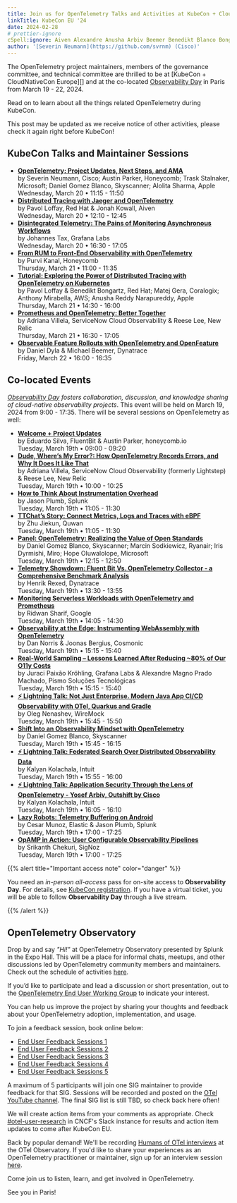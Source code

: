 ```yaml
---
title: Join us for OpenTelemetry Talks and Activities at KubeCon + CloudNativeCon Europe 2024
linkTitle: KubeCon EU '24
date: 2024-02-28
# prettier-ignore
cSpell:ignore: Aiven Alexandre Anusha Arbiv Beemer Benedikt Blanco Bongartz Chekuri Coralogix Cosmonic Dyrmishi Jiekun Joonas Kanal Kolachala Kowall Machado Magno Marcin Matej Mirabella Narapureddy Nenashev Oleg Oluwalolope Outshift Pismo Purvi Quwan Reddy Ridwan Rollouts Ryanair Skyscanner Sodkiewicz Soluções Srikanth Tecnológicas Yosef
author: '[Severin Neumann](https://github.com/svrnm) (Cisco)'
---
```


The OpenTelemetry project maintainers, members of the governance committee, and
technical committee are thrilled to be at [KubeCon + CloudNativeCon Europe][] and at the co-located [Observability Day](https://events.linuxfoundation.org/kubecon-cloudnativecon-europe/co-located-events/observability-day/) in Paris from March
19 - 22, 2024.

Read on to learn about all the things related OpenTelemetry during KubeCon.

This post may be updated as we receive notice of other activities, please check
it again right before KubeCon!

## KubeCon Talks and Maintainer Sessions

- **[OpenTelemetry: Project Updates, Next Steps, and AMA](https://sched.co/1R2mK)**<br>
  by Severin Neumann, Cisco; Austin Parker, Honeycomb; Trask Stalnaker,
  Microsoft; Daniel Gomez Blanco, Skyscanner; Alolita Sharma, Apple<br>
  Wednesday, March 20 • 11:15 - 11:50
- **[Distributed Tracing with Jaeger and OpenTelemetry](https://sched.co/1YhfT)**<br>
  by Pavol Loffay, Red Hat & Jonah Kowall, Aiven<br> Wednesday, March 20 •
  12:10 - 12:45
- **[Disintegrated Telemetry: The Pains of Monitoring Asynchronous Workflows](https://sched.co/1YeNV)**<br>
  by Johannes Tax, Grafana Labs<br> Wednesday, March 20 • 16:30 - 17:05
- **[From RUM to Front-End Observability with OpenTelemetry](https://sched.co/1YeOH)**<br>
  by Purvi Kanal, Honeycomb<br> Thursday, March 21 • 11:00 - 11:35
- **[Tutorial: Exploring the Power of Distributed Tracing with OpenTelemetry on Kubernetes](https://sched.co/1YePA)**<br>
  by Pavol Loffay & Benedikt Bongartz, Red Hat; Matej Gera, Coralogix; Anthony
  Mirabella, AWS; Anusha Reddy Narapureddy, Apple<br> Thursday, March 21 •
  14:30 - 16:00
- **[Prometheus and OpenTelemetry: Better Together](https://sched.co/1YePz)**<br>
  by Adriana Villela, ServiceNow Cloud Observability & Reese Lee, New Relic<br>
  Thursday, March 21 • 16:30 - 17:05
- **[Observable Feature Rollouts with OpenTelemetry and OpenFeature](https://sched.co/1YeSC)**<br>
  by Daniel Dyla & Michael Beemer, Dynatrace<br> Friday, March 22 • 16:00 -
  16:35

## Co-located Events

_[Observability Day][] fosters collaboration, discussion, and knowledge sharing
of cloud-native observability projects_. This event will be held on March 19,
2024 from 9:00 - 17:35. There will be several sessions on OpenTelemetry as well:

- **[Welcome + Project Updates](https://sched.co/1YGT9)**<br> by Eduardo Silva,
  FluentBit & Austin Parker, honeycomb.io<br> Tuesday, March 19th • 09:00 -
  09:20
- **[Dude, Where’s My Error?: How OpenTelemetry Records Errors, and Why It Does It Like That](https://sched.co/1YFeM)**<br>
  by Adriana Villela, ServiceNow Cloud Observability (formerly Lightstep) &
  Reese Lee, New Relic<br> Tuesday, March 19th • 10:00 - 10:25
- **[How to Think About Instrumentation Overhead](https://sched.co/1YFfb)**<br>
  by Jason Plumb, Splunk<br> Tuesday, March 19th • 11:05 - 11:30
- **[TTChat’s Story: Connect Metrics, Logs and Traces with eBPF](https://sched.co/1YFfe)**<br>
  by Zhu Jiekun, Quwan<br> Tuesday, March 19th • 11:05 - 11:30
- **[Panel: OpenTelemetry: Realizing the Value of Open Standards](https://sched.co/1YFgW)**<br>
  by Daniel Gomez Blanco, Skyscanner; Marcin Sodkiewicz, Ryanair; Iris Dyrmishi,
  Miro; Hope Oluwalolope, Microsoft<br> Tuesday, March 19th • 12:15 - 12:50
- **[Telemetry Showdown: Fluent Bit Vs. OpenTelemetry Collector - a Comprehensive Benchmark Analysis](https://sched.co/1YFhI)**<br>
  by Henrik Rexed, Dynatrace<br> Tuesday, March 19th • 13:30 - 13:55
- **[Monitoring Serverless Workloads with OpenTelemetry and Prometheus](https://sched.co/1YFhh)**<br>
  by Ridwan Sharif, Google<br> Tuesday, March 19th • 14:05 - 14:30
- **[Observability at the Edge: Instrumenting WebAssembly with OpenTelemetry](https://sched.co/1YFik)**<br>
  by Dan Norris & Joonas Bergius, Cosmonic<br> Tuesday, March 19th • 15:15 -
  15:40
- **[Real-World Sampling – Lessons Learned After Reducing ~80% of Our O11y Costs](https://sched.co/1YFii)**<br>
  by Juraci Paixão Kröhling, Grafana Labs & Alexandre Magno Prado Machado, Pismo
  Soluções Tecnológicas<br> Tuesday, March 19th • 15:15 - 15:40
- **[⚡ Lightning Talk: Not Just Enterprise. Modern Java App CI/CD Observability with OTel, Quarkus and Gradle](https://sched.co/1YFin)**<br>
  by Oleg Nenashev, WireMock<br> Tuesday, March 19th • 15:45 - 15:50
- **[Shift Into an Observability Mindset with OpenTelemetry](https://sched.co/1YFjB)**<br>
  by Daniel Gomez Blanco, Skyscanner<br> Tuesday, March 19th • 15:45 - 16:15
- **[⚡ Lightning Talk: Federated Search Over Distributed Observability Data](https://sched.co/1YFjC)**<br>
  by Kalyan Kolachala, Intuit<br> Tuesday, March 19th • 15:55 - 16:00
- **[⚡ Lightning Talk: Application Security Through the Lens of OpenTelemetry - Yosef Arbiv, Outshift by Cisco](https://sched.co/1YFf5)**<br>
  by Kalyan Kolachala, Intuit<br> Tuesday, March 19th • 16:05 - 16:10
- **[Lazy Robots: Telemetry Buffering on Android](https://sched.co/1YFk3)**<br>
  by Cesar Munoz, Elastic & Jason Plumb, Splunk<br> Tuesday, March 19th •
  17:00 - 17:25
- **[OpAMP in Action: User Configurable Observability Pipelines](https://sched.co/1YFk6)**<br>
  by Srikanth Chekuri, SigNoz<br> Tuesday, March 19th • 17:00 - 17:25

{{% alert title="Important access note" color="danger" %}}

You need an _in-person all-access_ pass for on-site access to **Observability
Day**. For details, see [KubeCon registration][]. If you have a virtual ticket,
you will be able to follow **Observability Day** through a live stream.

{{% /alert %}}

## OpenTelemetry Observatory

Drop by and say _"Hi!"_ at OpenTelemetry Observatory presented by Splunk in the
Expo Hall. This will be a place for informal chats, meetups, and other
discussions led by OpenTelemetry community members and maintainers. Check out
the schedule of activities [here](https://shorturl.at/qEUX1).

If you’d like to participate and lead a discussion or short presentation, out to
the
[OpenTelemetry End User Working Group](https://cloud-native.slack.com/archives/C01RT3MSWGZ)
to indicate your interest.

You can help us improve the project by sharing your thoughts and feedback about
your OpenTelemetry adoption, implementation, and usage.

To join a feedback session, book online below:

- [End User Feedback Sessions 1](https://calendly.com/otel-euwg/end-user-feedback-sessions-1?month=2024-03)
- [End User Feedback Sessions 2](https://calendly.com/otel-euwg/end-user-feedback-sessions-2?month=2024-03)
- [End User Feedback Sessions 3](https://calendly.com/otel-euwg/end-user-feedback-sessions-3?month=2024-03)
- [End User Feedback Sessions 4](https://calendly.com/otel-euwg/end-user-feedback-sessions-4?month=2024-03)
- [End User Feedback Sessions 5](https://calendly.com/otel-euwg/end-user-feedback-sessions-5?month=2024-03)

A maximum of 5 participants will join one SIG maintainer to provide feedback for
that SIG. Sessions will be recorded and posted on the
[OTel YouTube channel](https://youtube.com/@otel-official). The final SIG list
is still TBD, so check back here often!

We will create action items from your comments as appropriate. Check
[#otel-user-research][] in CNCF's Slack instance for results and action item
updates to come after KubeCon EU.

Back by popular demand! We'll be recording
[Humans of OTel interviews](/blog/2023/humans-of-otel/) at the OTel Observatory.
If you'd like to share your experiences as an OpenTelemetry practitioner or
maintainer, sign up for an interview session
[here](https://calendly.com/otel-euwg/humans-of-otel).

Come join us to listen, learn, and get involved in OpenTelemetry.

See you in Paris!

[#otel-user-research]: https://cloud-native.slack.com/archives/C01RT3MSWGZ
[kubecon eu]: https://events.linuxfoundation.org/kubecon-cloudnativecon-europe/
[Observability Day]:
  https://events.linuxfoundation.org/kubecon-cloudnativecon-europe/co-located-events/observability-day/
[kubecon registration]:
  https://events.linuxfoundation.org/kubecon-cloudnativecon-europe/register/
